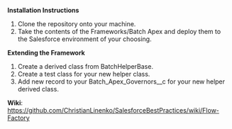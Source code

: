 **Installation Instructions**
1. Clone the repository onto your machine.
2. Take the contents of the Frameworks/Batch Apex and deploy them to the Salesforce environment of your choosing.

**Extending the Framework**
1. Create a derived class from BatchHelperBase.
2. Create a test class for your new helper class.
3. Add new record to your Batch_Apex_Governors__c for your new helper derived class.

**Wiki**: https://github.com/ChristianLinenko/SalesforceBestPractices/wiki/Flow-Factory
